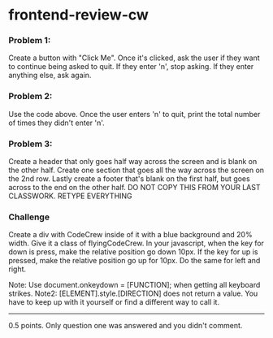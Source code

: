 # frontend-review-cw

### Problem 1:
Create a button with "Click Me". Once it's clicked, ask the user if they want to continue being asked to quit. If they enter 'n', stop asking. If they enter anything else, ask again.

### Problem 2:
Use the code above. Once the user enters 'n' to quit, print the total number of times they didn't enter 'n'.

### Problem 3:
Create a header that only goes half way across the screen and is blank on the other half. Create one section that goes all the way across the screen on the 2nd row. Lastly create a footer that's blank on the first half, but goes across to the end on the other half. DO NOT COPY THIS FROM YOUR LAST CLASSWORK. RETYPE EVERYTHING

### Challenge
Create a div with CodeCrew inside of it with a blue background and 20% width. Give it a class of flyingCodeCrew. In your javascript, when the key for down is press, make the relative position go down 10px. If the key for up is pressed, make the relative position go up for 10px. Do the same for left and right.

Note: Use document.onkeydown = [FUNCTION]; when getting all keyboard strikes. Note2: [ELEMENT].style.[DIRECTION] does not return a value. You have to keep up with it yourself or find a different way to call it.
<hr>
0.5 points. Only question one was answered and you didn't comment.